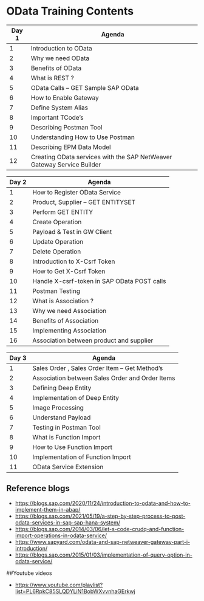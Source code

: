 # OData Training Contents

|Day 1 |Agenda  |
|--|--|
|1	  |Introduction to OData |
|2		|Why we need OData  |
|3		|Benefits of OData |
|4		|What is REST ? |
|5		|OData Calls – GET Sample SAP OData |
|6		|How to Enable Gateway |
|7		|Define System Alias |
|8		|Important TCode’s |
|9		|Describing Postman Tool |
|10		|Understanding How to Use Postman |
|11		|Describing EPM Data Model |
|12		|Creating OData services with the SAP NetWeaver Gateway Service Builder |


|Day 2 |Agenda  |
|--|--|
|1	  |How to Register OData Service                                          |
|2		|Product, Supplier – GET ENTITYSET  |
|3		|Perform GET ENTITY |
|4		|Create Operation |
|5		| Payload & Test in GW Client |
|6		|Update Operation  |
|7		|Delete Operation |
|8		|Introduction to X-Csrf Token |
|9		|How to Get X-Csrf Token |
|10		|Handle X-csrf-token in SAP OData POST calls |
|11		|Postman Testing|
|12		|What is Association ? |
|13		|Why we need Association |
|14		| Benefits of Association|
|15 	|Implementing Association|
|16		| Association between product and supplier|

|Day 3 |Agenda  |
|--|--|
|1		|Sales Order , Sales Order Item – Get Method’s                          |
|2		|Association between Sales Order and Order Items|
|3		|Defining Deep Entity|
|4		|Implementation of Deep Entity|
|5		|Image Processing|
|6		|Understand Payload|
|7		|Testing in Postman Tool|
|8		|What is Function Import|
|9		|How to Use Function Import|
|10		|Implementation of Function Import|
|11		|OData Service Extension|

## Reference blogs 
* https://blogs.sap.com/2020/11/24/introduction-to-odata-and-how-to-implement-them-in-abap/
* https://blogs.sap.com/2021/05/19/a-step-by-step-process-to-post-odata-services-in-sap-sap-hana-system/
* https://blogs.sap.com/2014/03/06/let-s-code-crudq-and-function-import-operations-in-odata-service/
* https://www.sapyard.com/odata-and-sap-netweaver-gateway-part-i-introduction/
* https://blogs.sap.com/2015/01/03/implementation-of-query-option-in-odata-service/

##Youtube videos
* https://www.youtube.com/playlist?list=PL6RpkC85SLQDYLiN1BobWXvvnhaGErkwj 
